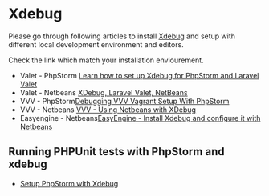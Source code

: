 # Xdebug

Please go through following articles to install [Xdebug](https://xdebug.org/docs/install) and setup with different local development environment and editors.

Check the link which match your installation enviourement.

* Valet - PhpStorm [Learn how to set up Xdebug for PhpStorm and Laravel Valet](https://laravel-news.com/xdebug-phpstorm-valet)
* Valet - Netbeans [XDebug, Laravel Valet, NetBeans](https://jjj.blog/2016/05/xdebug-laravel-valet-netbeans/)
* VVV - PhpStorm[Debugging VVV Vagrant Setup With PhpStorm](https://blog.jetbrains.com/phpstorm/2016/06/debugging-vvv-vagrant-setup-with-phpstorm/)
* VVV - Netbeans [VVV - Using Netbeans with XDebug](https://github.com/Varying-Vagrant-Vagrants/VVV/wiki/Using-Netbeans-with-XDebug)
* Easyengine - Netbeans[EasyEngine - Install Xdebug and configure it with Netbeans](https://easyengine.io/tutorials/php/xdebug-netbeans/)


## Running PHPUnit tests with PhpStorm and xdebug
* [Setup PhpStorm with Xdebug](https://make.xwp.co/2016/04/21/running-phpunit-tests-with-vvv-and-phpstorm/)
